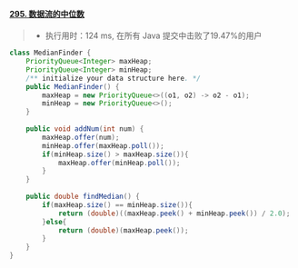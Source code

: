 #### [295. 数据流的中位数](https://leetcode-cn.com/problems/find-median-from-data-stream/)

> - 执行用时：124 ms, 在所有 Java 提交中击败了19.47%的用户

```java
class MedianFinder {
    PriorityQueue<Integer> maxHeap;
    PriorityQueue<Integer> minHeap;
    /** initialize your data structure here. */
    public MedianFinder() {
        maxHeap = new PriorityQueue<>((o1, o2) -> o2 - o1);
        minHeap = new PriorityQueue<>();
    }
    
    public void addNum(int num) {
        maxHeap.offer(num);
        minHeap.offer(maxHeap.poll());
        if(minHeap.size() > maxHeap.size()){
            maxHeap.offer(minHeap.poll());
        }
    }
    
    public double findMedian() {
        if(maxHeap.size() == minHeap.size()){
            return (double)((maxHeap.peek() + minHeap.peek()) / 2.0);
        }else{
            return (double)(maxHeap.peek());
        }
    }
}
```

